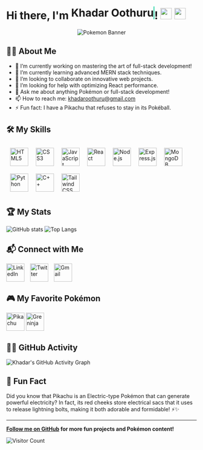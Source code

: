 # Hi there, I'm <span id="name" style="display: inline-block; white-space: nowrap; overflow: hidden; border-right: 2px solid #1dd1a1; animation: typing 3s steps(20) infinite;">Khadar Oothuru</span>! <img src="https://img.icons8.com/color/48/pikachu-pokemon.png" width="30" height="30" /> <img src="https://img.icons8.com/color/48/greninja.png" width="30" height="30" />

<div align="center">
    <img src="https://i.pinimg.com/originals/84/73/30/8473305740daf36cbbb6b2bba9257b83.gif" alt="Pokemon Banner"/>
</div>

## 🧑‍💻 About Me

- 🔭 I’m currently working on mastering the art of full-stack development!
- 🌱 I’m currently learning advanced MERN stack techniques.
- 👯 I’m looking to collaborate on innovative web projects.
- 🤔 I’m looking for help with optimizing React performance.
- 💬 Ask me about anything Pokémon or full-stack development!
- 📫 How to reach me: [khadaroothuru@gmail.com](mailto:khadaroothuru@gmail.com)
- ⚡ Fun fact: I have a Pikachu that refuses to stay in its Pokéball.

## 🛠️ My Skills

<div style="display: flex; flex-wrap: wrap;">
    <img src="https://cdn.simpleicons.org/html5/E34F26" alt="HTML5" width="48" height="48" style="margin: 10px;">
    <img src="https://cdn.simpleicons.org/css3/1572B6" alt="CSS3" width="48" height="48" style="margin: 10px;">
    <img src="https://cdn.simpleicons.org/javascript/F7DF1E" alt="JavaScript" width="48" height="48" style="margin: 10px;">
    <img src="https://cdn.simpleicons.org/react/61DAFB" alt="React" width="48" height="48" style="margin: 10px;">
    <img src="https://cdn.simpleicons.org/nodedotjs/339933" alt="Node.js" width="48" height="48" style="margin: 10px;">
    <img src="https://cdn.simpleicons.org/express/000000" alt="Express.js" width="48" height="48" style="margin: 10px;">
    <img src="https://cdn.simpleicons.org/mongodb/47A248" alt="MongoDB" width="48" height="48" style="margin: 10px;">
    <img src="https://cdn.simpleicons.org/python/3776AB" alt="Python" width="48" height="48" style="margin: 10px;">
    <img src="https://cdn.simpleicons.org/cplusplus/00599C" alt="C++" width="48" height="48" style="margin: 10px;">
    <img src="https://cdn.simpleicons.org/tailwindcss/06B6D4" alt="Tailwind CSS" width="48" height="48" style="margin: 10px;">
</div>

## 🏆 My Stats

![GitHub stats](https://github-readme-stats.vercel.app/api?username=khadar-oothuru&show_icons=true&theme=tokyonight)
![Top Langs](https://github-readme-stats.vercel.app/api/top-langs/?username=khadar-oothuru&layout=compact&theme=tokyonight)

## 📬 Connect with Me

<div style="display: flex; gap: 15px;">
    <a href="https://www.linkedin.com/in/khadar-oothuru-bb36882ab/"><img src="https://cdn.simpleicons.org/linkedin/0A66C2" alt="LinkedIn" width="48" height="48"></a>
    <a href="https://twitter.com/KhadarOothru"><img src="https://cdn.simpleicons.org/twitter/1DA1F2" alt="Twitter" width="48" height="48"></a>
    <a href="mailto:khadaroothuru@gmail.com"><img src="https://cdn.simpleicons.org/gmail/EA4335" alt="Gmail" width="48" height="48"></a>
</div>

## 🎮 My Favorite Pokémon

<img src="https://img.icons8.com/color/48/000000/pikachu-pokemon.png" alt="Pikachu" width="48" height="48"> 
<img src="https://img.icons8.com/color/48/000000/greninja.png" alt="Greninja" width="48" height="48">

## 🐱‍🏍 GitHub Activity

![Khadar's GitHub Activity Graph](https://activity-graph.herokuapp.com/graph?username=khadar-oothuru&theme=tokyo-night)

## 🥳 Fun Fact

Did you know that Pikachu is an Electric-type Pokémon that can generate powerful electricity? In fact, its red cheeks store electrical sacs that it uses to release lightning bolts, making it both adorable and formidable! ⚡✨

---

**[Follow me on GitHub](https://github.com/khadar-oothuru) for more fun projects and Pokémon content!**

![Visitor Count](https://visitor-badge.laobi.icu/badge?page_id=khadar-oothuru.khadar-oothuru)
